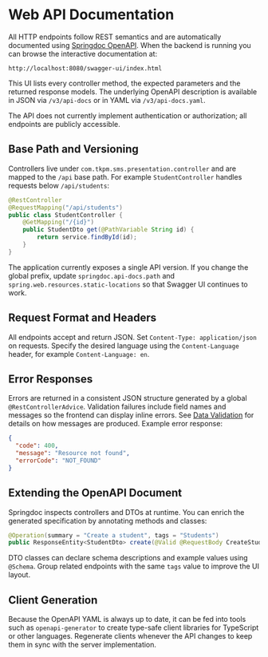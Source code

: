 # Web API Documentation

All HTTP endpoints follow REST semantics and are automatically documented using
[Springdoc OpenAPI](https://springdoc.org/). When the backend is running you can
browse the interactive documentation at:

```
http://localhost:8080/swagger-ui/index.html
```

This UI lists every controller method, the expected parameters and the returned
response models. The underlying OpenAPI description is available in JSON via
`/v3/api-docs` or in YAML via `/v3/api-docs.yaml`.

The API does not currently implement authentication or authorization; all endpoints are publicly accessible.
## Base Path and Versioning

Controllers live under `com.tkpm.sms.presentation.controller` and are mapped to
the `/api` base path. For example `StudentController` handles requests below
`/api/students`:

```java
@RestController
@RequestMapping("/api/students")
public class StudentController {
    @GetMapping("/{id}")
    public StudentDto get(@PathVariable String id) {
        return service.findById(id);
    }
}
```

The application currently exposes a single API version. If you change the global
prefix, update `springdoc.api-docs.path` and
`spring.web.resources.static-locations` so that Swagger UI continues to work.

## Request Format and Headers
All endpoints accept and return JSON. Set `Content-Type: application/json` on requests. Specify the desired language using the `Content-Language` header, for example `Content-Language: en`.

## Error Responses

Errors are returned in a consistent JSON structure generated by a global
`@RestControllerAdvice`. Validation failures include field names and messages so
the frontend can display inline errors. See [Data Validation](DataValidation.md)
for details on how messages are produced.
Example error response:
```json
{
  "code": 400,
  "message": "Resource not found",
  "errorCode": "NOT_FOUND"
}
```


## Extending the OpenAPI Document

Springdoc inspects controllers and DTOs at runtime. You can enrich the generated
specification by annotating methods and classes:

```java
@Operation(summary = "Create a student", tags = "Students")
public ResponseEntity<StudentDto> create(@Valid @RequestBody CreateStudentDto dto) { ... }
```

DTO classes can declare schema descriptions and example values using
`@Schema`. Group related endpoints with the same `tags` value to improve the UI
layout.

## Client Generation

Because the OpenAPI YAML is always up to date, it can be fed into tools such as
`openapi-generator` to create type-safe client libraries for TypeScript or other
languages. Regenerate clients whenever the API changes to keep them in sync with
the server implementation.


